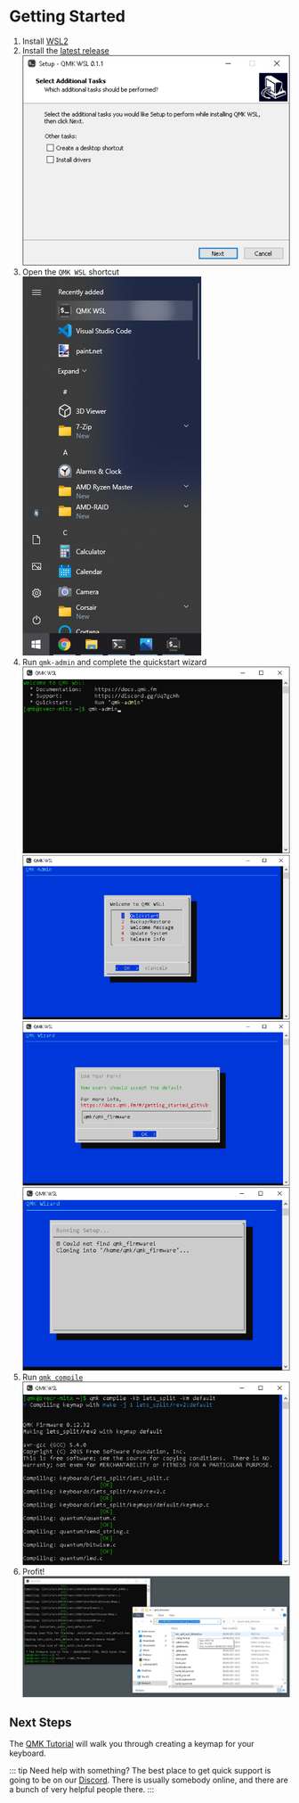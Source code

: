 # Getting Started

1. Install [WSL2](https://docs.microsoft.com/en-us/windows/wsl/install-win10)  
1. Install the [latest release](https://github.com/qmk/qmk_distro_wsl/releases/latest)  
![install example"](/install.png)
1. Open the `QMK WSL` shortcut  
![shortcut example"](/shortcut.png)
1. Run `qmk-admin` and complete the quickstart wizard  
![wizard example"](/setup.png)
![wizard example"](/quickstart_1.png)
![wizard example"](/quickstart_2.png)
![wizard example"](/quickstart_3.png)
1. Run [`qmk compile`](https://docs.qmk.fm/#/newbs_getting_started?id=_4-test-your-build-environment)  
![compile example"](/compile.png)
1. Profit!  
![built firmware example"](/finish.png)

## Next Steps

The [QMK Tutorial](https://docs.qmk.fm/#/newbs_building_firmware) will walk you through creating a keymap for your keyboard.

::: tip Need help with something?
The best place to get quick support is going to be on our [Discord](https://discord.gg/Uq7gcHh). There is usually somebody online, and there are a bunch of very helpful people there.
:::
